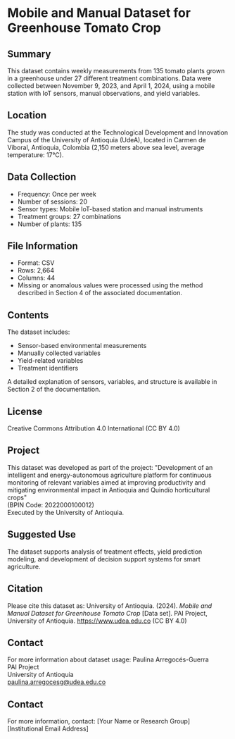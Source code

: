 # Mobile and Manual Dataset for Greenhouse Tomato Crop

## Summary
This dataset contains weekly measurements from 135 tomato plants grown in a greenhouse under 27 different treatment combinations. Data were collected between November 9, 2023, and April 1, 2024, using a mobile station with IoT sensors, manual observations, and yield variables.

## Location
The study was conducted at the Technological Development and Innovation Campus of the University of Antioquia (UdeA), located in Carmen de Viboral, Antioquia, Colombia (2,150 meters above sea level, average temperature: 17°C).

## Data Collection
- Frequency: Once per week
- Number of sessions: 20
- Sensor types: Mobile IoT-based station and manual instruments
- Treatment groups: 27 combinations
- Number of plants: 135

## File Information
- Format: CSV
- Rows: 2,664
- Columns: 44
- Missing or anomalous values were processed using the method described in Section 4 of the associated documentation.

## Contents
The dataset includes:
- Sensor-based environmental measurements
- Manually collected variables
- Yield-related variables
- Treatment identifiers

A detailed explanation of sensors, variables, and structure is available in Section 2 of the documentation.

## License
Creative Commons Attribution 4.0 International (CC BY 4.0)

## Project
This dataset was developed as part of the project:
"Development of an intelligent and energy-autonomous agriculture platform for continuous monitoring of relevant variables aimed at improving productivity and mitigating environmental impact in Antioquia and Quindío horticultural crops"  
(BPIN Code: 2022000100012)  
Executed by the University of Antioquia.

## Suggested Use
The dataset supports analysis of treatment effects, yield prediction modeling, and development of decision support systems for smart agriculture.

## Citation
Please cite this dataset as:
University of Antioquia. (2024). *Mobile and Manual Dataset for Greenhouse Tomato Crop* [Data set]. PAI Project, University of Antioquia. https://www.udea.edu.co (CC BY 4.0)

## Contact
For more information about dataset usage:
Paulina Arregocés-Guerra  
PAI Project  
University of Antioquia  
paulina.arregocesg@udea.edu.co

## Contact
For more information, contact:
[Your Name or Research Group]  
[Institutional Email Address]

